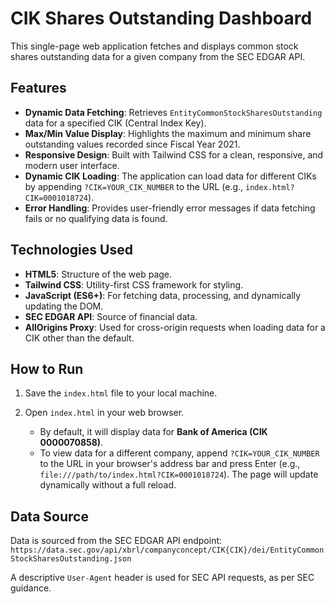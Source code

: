 # CIK Shares Outstanding Dashboard

This single-page web application fetches and displays common stock shares outstanding data for a given company from the SEC EDGAR API.

## Features

*   **Dynamic Data Fetching**: Retrieves `EntityCommonStockSharesOutstanding` data for a specified CIK (Central Index Key).
*   **Max/Min Value Display**: Highlights the maximum and minimum share outstanding values recorded since Fiscal Year 2021.
*   **Responsive Design**: Built with Tailwind CSS for a clean, responsive, and modern user interface.
*   **Dynamic CIK Loading**: The application can load data for different CIKs by appending `?CIK=YOUR_CIK_NUMBER` to the URL (e.g., `index.html?CIK=0001018724`).
*   **Error Handling**: Provides user-friendly error messages if data fetching fails or no qualifying data is found.

## Technologies Used

*   **HTML5**: Structure of the web page.
*   **Tailwind CSS**: Utility-first CSS framework for styling.
*   **JavaScript (ES6+)**: For fetching data, processing, and dynamically updating the DOM.
*   **SEC EDGAR API**: Source of financial data.
*   **AllOrigins Proxy**: Used for cross-origin requests when loading data for a CIK other than the default.

## How to Run

1.  Save the `index.html` file to your local machine.
2.  Open `index.html` in your web browser.

    *   By default, it will display data for **Bank of America (CIK 0000070858)**.
    *   To view data for a different company, append `?CIK=YOUR_CIK_NUMBER` to the URL in your browser's address bar and press Enter (e.g., `file:///path/to/index.html?CIK=0001018724`). The page will update dynamically without a full reload.

## Data Source

Data is sourced from the SEC EDGAR API endpoint:
`https://data.sec.gov/api/xbrl/companyconcept/CIK{CIK}/dei/EntityCommonStockSharesOutstanding.json`

A descriptive `User-Agent` header is used for SEC API requests, as per SEC guidance.
